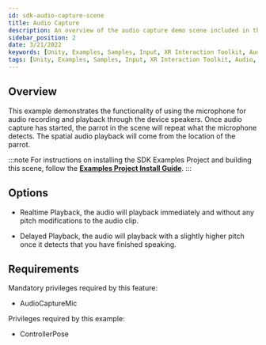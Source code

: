 ```yaml
---
id: sdk-audio-capture-scene
title: Audio Capture
description: An overview of the audio capture demo scene included in the Magic Leap 2 Examples Project, which uses Unity's XR Interaction Toolkit.
sidebar_position: 2
date: 3/21/2022
keywords: [Unity, Examples, Samples, Input, XR Interaction Toolkit, Audio, Microphone]
tags: [Unity, Examples, Samples, Input, XR Interaction Toolkit, Audio, Microphone]
---
```



## Overview

This example demonstrates the functionality of using the microphone for audio recording and playback through the device speakers. Once audio capture has started, the parrot in the scene will repeat what the microphone detects. The spatial audio playback will come from the location of the parrot.

:::note
For instructions on installing the SDK Examples Project and building this scene, follow the [**Examples Project Install Guide**](/versioned_docs/version-22-May-2023/guides/unity/sdk-example-scenes/sdk-install-setup.md).
:::

## Options

- Realtime Playback, the audio will playback immediately and without any pitch modifications to the audio clip.

- Delayed Playback, the audio will playback with a slightly higher pitch once it detects that you have finished speaking.

## Requirements

Mandatory privileges required by this feature:

- AudioCaptureMic

Privileges required by this example:

- ControllerPose

